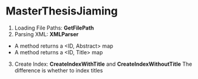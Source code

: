 # MasterThesisJiaming
1. Loading File Paths: __GetFilePath__
2. Parsing XML: __XMLParser__
 * A method returns a <ID, Abstract> map
 * A method returns a <ID, Title> map
3. Create Index: __CreateIndexWithTitle__ and __CreateIndexWithoutTitle__
The difference is whether to index titles
